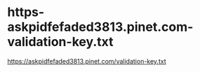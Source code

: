 # https-askpidfefaded3813.pinet.com-validation-key.txt
https://askpidfefaded3813.pinet.com/validation-key.txt
